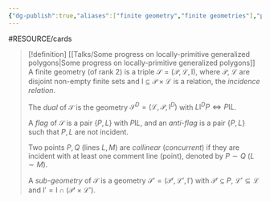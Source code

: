 ```yaml
---
{"dg-publish":true,"aliases":["finite geometry","finite geometries"],"permalink":"/MATH/Cards/Nodes/Finite Geometry/","dgPassFrontmatter":true}
---
```


#RESOURCE/cards 

> [!definition] [[Talks/Some progress on locally-primitive generalized polygons\|Some progress on locally-primitive generalized polygons]]
> A finite geometry (of rank $2$) is a triple $\mathcal S=(\mathcal P,\mathcal L, \mathrm I)$, where $\mathcal P$, $\mathcal L$ are disjoint non-empty finite sets and $\mathrm I\subseteq \mathcal P\times\mathcal L$ is a relation, the *incidence relation*.
> 
> The *dual* of $\mathcal{S}$ is the geometry $\mathcal{S}^D=(\mathcal{L},\mathcal{P},\mathrm{I}^D)$ with $L\mathrm{I}^DP\iff P\mathrm{I}L$.
> 
> A *flag* of $\mathcal{S}$ is a pair $\{P,L\}$ with $P\mathrm{I}L$, and an *anti-flag* is a pair $\{P,L\}$ such that $P,L$ are not incident.
> 
> Two points $P,Q$ (lines $L,M$) are *collinear* (*concurrent*) if they are incident with at least one comment line (point), denoted by $P\sim Q$ ($L\sim M$).
> 
> A *sub-geometry* of $\mathcal{S}$ is a geometry $\mathcal{S'}=(\mathcal{P}',\mathcal{L}',\mathrm{I}')$ with $\mathcal{P}'\subseteq P$, $\mathcal{L}'\subseteq \mathcal{L}$ and $\mathrm{I}'=\mathrm{I}\cap(\mathcal{P}'\times\mathcal{L}')$. 






